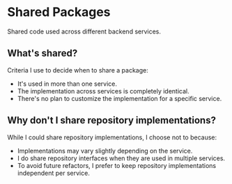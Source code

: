 # Shared Packages

Shared code used across different backend services.

## What's shared?

Criteria I use to decide when to share a package:

- It's used in more than one service.
- The implementation across services is completely identical.
- There's no plan to customize the implementation for a specific service.

## Why don't I share repository implementations?

While I could share repository implementations, I choose not to because:

- Implementations may vary slightly depending on the service.
- I do share repository interfaces when they are used in multiple services.
- To avoid future refactors, I prefer to keep repository implementations independent per service.
